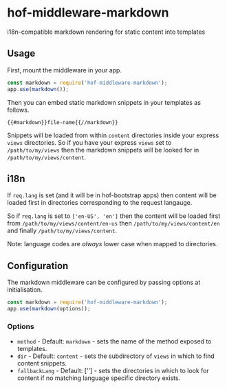 # hof-middleware-markdown
i18n-compatible markdown rendering for static content into templates

## Usage

First, mount the middleware in your app.

```js
const markdown = require('hof-middleware-markdown');
app.use(markdown());
```

Then you can embed static markdown snippets in your templates as follows.

```
{{#markdown}}file-name{{//markdown}}
```

Snippets will be loaded from within `content` directories inside your express `views` directories. So if you have your express `views` set to `/path/to/my/views` then the markdown snippets will be looked for in `/path/to/my/views/content`.

## i18n

If `req.lang` is set (and it will be in hof-bootstrap apps) then content will be loaded first in directories corresponding to the request langauge.

So if `req.lang` is set to `['en-US', 'en']` then the content will be loaded first from `/path/to/my/views/content/en-us` then `/path/to/my/views/content/en` and finally `/path/to/my/views/content`.

Note: language codes are *always* lower case when mapped to directories.

## Configuration

The markdown middleware can be configured by passing options at initialisation.

```js
const markdown = require('hof-middleware-markdown');
app.use(markdown(options));
```

### Options

* `method` - Default: `markdown` - sets the name of the method exposed to templates.
* `dir` - Default: `content` - sets the subdirectory of `views` in which to find content snippets.
* `fallbackLang` - Default: [''] - sets the directories in which to look for content if no matching language specific directory exists.
